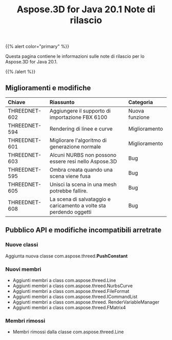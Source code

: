 ﻿---
title: Aspose.3D for Java 20.1 Note di rilascio
type: docs
weight: 70
url: /it/java/aspose-3d-for-java-20-1-release-notes/
---
{{% alert color="primary" %}} 

Questa pagina contiene le informazioni sulle note di rilascio per lo Aspose.3D for Java 20.1.

{{% /alert %}} 
## **Miglioramenti e modifiche**

|**Chiave**|**Riassunto**|**Categoria**|
|:- |:- |:- |
|THREEDNET-602|Aggiungere il supporto di importazione FBX 6100|Nuova funzione|
|THREEDNET-594|Rendering di linee e curve|Miglioramento|
|THREEDNET-601|Migliorare l'algoritmo di generazione normale|Miglioramento|
|THREEDNET-603|Alcuni NURBS non possono essere resi nello Aspose.3D|Bug|
|THREEDNET-595|Ombra creata quando una scena viene fusa|Bug|
|THREEDNET-605|Unisci la scena in una mesh potrebbe fallire.|Bug|
|THREEDNET-608|La scena di salvataggio e caricamento a volte sta perdendo oggetti|Bug|
## **Pubblico API e modifiche incompatibili arretrate**
### **Nuove classi**
Aggiunta nuova classe com.aspose.threed.**PushConstant**
### **Nuovi membri**
- Aggiunti membri a class com.aspose.threed.Line
- Aggiunti membri a class com.aspose.threed.NurbsCurve
- Aggiunti membri a class com.aspose.threed.FileFormat
- Aggiunti membri a class com.aspose.threed.ICommandList
- Aggiunti membri a class com.aspose.threed. RenderVariableManager
- Aggiunti membri a class com.aspose.threed.FMatrix4
### **Membri rimossi**
- Membri rimossi dalla classe com.aspose.threed.Line
